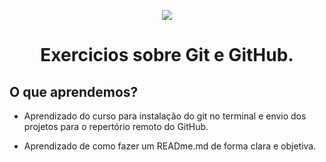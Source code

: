 <p align="center">
<img src="https://user-images.githubusercontent.com/108953831/188213864-dff49197-424e-4344-91f8-0e47bd0b1096.png" />
</p>


<h1 align="center">
  Exercicios sobre Git e GitHub. 
  </h1>

## O que aprendemos?

* Aprendizado do curso para instalação do git no terminal e envio dos projetos para o repertório remoto do GitHub.

* Aprendizado de como fazer um READme.md de forma clara e objetiva.
